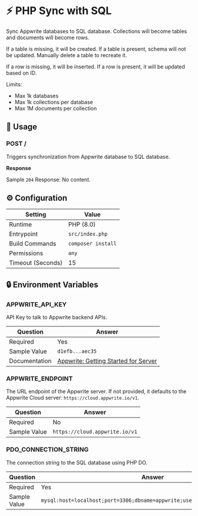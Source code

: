 # ⚡ PHP Sync with SQL

Sync Appwrite databases to SQL database. Collections will become tables and documents will become rows.

If a table is missing, it will be created. If a table is present, schema will not be updated. Manually delete a table to recreate it.

If a row is missing, it will be inserted. If a row is present, it will be updated based on ID.

Limits:

- Max 1k databases
- Max 1k collections per database
- Max 1M documents per collection

## 🧰 Usage

### POST /

Triggers synchronization from Appwrite database to SQL database.

**Response**

Sample `204` Response: No content.

## ⚙️ Configuration

| Setting           | Value              |
| ----------------- | ------------------ |
| Runtime           | PHP (8.0)          |
| Entrypoint        | `src/index.php`    |
| Build Commands    | `composer install` |
| Permissions       | `any`              |
| Timeout (Seconds) | 15                 |

## 🔒 Environment Variables

### APPWRITE_API_KEY

API Key to talk to Appwrite backend APIs.

| Question      | Answer                                                                                             |
| ------------- | -------------------------------------------------------------------------------------------------- |
| Required      | Yes                                                                                                |
| Sample Value  | `d1efb...aec35`                                                                                    |
| Documentation | [Appwrite: Getting Started for Server](https://appwrite.io/docs/advanced/platform/api-keys) |

### APPWRITE_ENDPOINT

The URL endpoint of the Appwrite server. If not provided, it defaults to the Appwrite Cloud server: `https://cloud.appwrite.io/v1`.

| Question     | Answer                         |
| ------------ | ------------------------------ |
| Required     | No                             |
| Sample Value | `https://cloud.appwrite.io/v1` |

### PDO_CONNECTION_STRING

The connection string to the SQL database using PHP DO.

| Question     | Answer                  |
| ------------ | ----------------------- |
| Required     | Yes                     |
| Sample Value | `mysql:host=localhost;port=3306;dbname=appwrite;user=user;password=password` |
